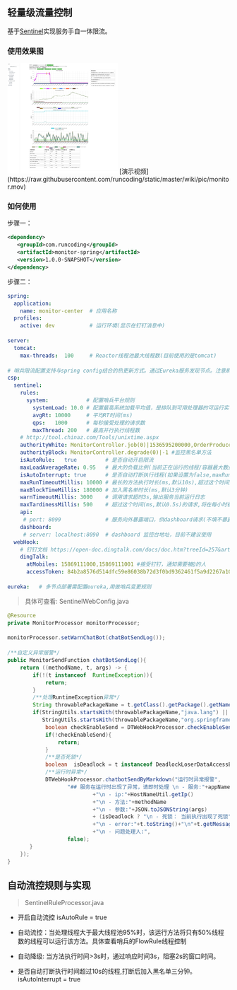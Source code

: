 ## 轻量级流量控制
基于[Sentinel](https://github.com/alibaba/Sentinel/wiki)实现服务手自一体限流。

### 使用效果图
<img width="250" height="250" src="https://raw.githubusercontent.com/runcoding/static/master/wiki/pic/monitor.png"/>
[演示视频](https://raw.githubusercontent.com/runcoding/static/master/wiki/pic/monitor.mov)

### 如何使用
步骤一：
```xml
<dependency>
   <groupId>com.runcoding</groupId>
   <artifactId>monitor-spring</artifactId>
   <version>1.0.0-SNAPSHOT</version>
</dependency>
```

步骤二：
```yml
spring:
  application:
    name: monitor-center  # 应用名称
  profiles:
    active: dev           # 运行环境(显示在钉钉消息中)

server:
  tomcat:
    max-threads:  100     # Reactor线程池最大线程数(目前使用的是tomcat)

# 哨兵限流配置支持与spring config结合的热更新方式。通过Eureka服务发现节点。注意刷新时会重启Eureka注册节点。
csp:
  sentinel:
    rules:
      system:            # 配置哨兵平台规则
        systemLoad: 10.0 # 配置最高系统加载平均值，是排队到可用处理器的可运行实体数目与可用处理器上可运行实体数目的总和在某一段时间进行平均的结果
        avgRt: 10000     # 平均RT时间(ms)
        qps:   1000      # 每秒接受处理的请求数
        maxThread: 200   # 最高并行执行线程数
    # http://tool.chinaz.com/Tools/unixtime.aspx
    authorityWhite: MonitorController.job(0)|1536595200000,OrderProducerService.send(2)|-1 #监控方法白名单(Unix时间单位ms,-1不设置过期时间,Unix时间 1536595200000 = 2018-09-11 00:00:00)
    authorityBlock: MonitorController.degrade(0)|-1 #监控黑名单方法
    isAutoRule:   true         # 是否自动开启限流
    maxLoadAverageRate: 0.95   # 最大的负载比例(当前正在运行的线程/容器最大数量)，这里的容器默认指tomcat。超过后会进入打断执行线程判断
    isAutoInterrupt: true      # 是否自动打断执行线程(如果设置为false,maxRunTimeoutMillis和maxBlockTimeMillis配置将失效)
    maxRunTimeoutMillis: 10000 # 最长的方法执行时长(ms,默认10s),超过这个时间执行线程会被打断，并且加入到黑名单中
    maxBlockTimeMillis: 180000 # 加入黑名单时长(ms,默认3分钟)
    warnTimeoutMillis: 3000    # 调用请求超时3s,输出服务当前运行日志
    maxTardinessMillis: 500    # 超过这个时间(ms,默认0.5s)的请求,将在每小时被统计
    api:
     # port: 8099              # 服务向外暴露端口，供dashboard请求(不填不暴露)，目前不建议使用
    dashboard:
     # server: localhost:8090  # dashboard 监控台地址，目前不建议使用
  webHook:
    # 钉钉文档 https://open-doc.dingtalk.com/docs/doc.htm?treeId=257&articleId=105735&docType=1
    dingTalk:
      atMobiles: 15869111000,15869111001 #接受钉钉，通知需要被@的人
      accessToken: 84b2a8576d514dfc59e86038b72d3f0bd9362461f5a9d2267a10a64e98f93637 #钉钉通知机器人

eureka:   # 多节点部署需配置eureka,用做哨兵变更规则

```
> 具体可查看: SentinelWebConfig.java

```java
@Resource
private MonitorProcessor monitorProcessor;

monitorProcessor.setWarnChatBot(chatBotSendLog());

/**自定义异常报警*/
public MonitorSendFunction chatBotSendLog(){
    return ((methodName, t, args) -> {
        if(!(t instanceof  RuntimeException)){
            return;
        }
        /**处理RuntimeException异常*/
        String throwablePackageName = t.getClass().getPackage().getName();
        if(StringUtils.startsWith(throwablePackageName,"java.lang") ||
           StringUtils.startsWith(throwablePackageName,"org.springframework")    ){
            boolean checkEnableSend = DTWebHookProcessor.checkEnableSend(methodName + t.getClass().getSimpleName());
            if(!checkEnableSend){
                return;
            }
            /**是否死锁*/
            boolean  isDeadlock = t instanceof DeadlockLoserDataAccessException;
            /**运行时异常*/
            DTWebHookProcessor.chatbotSendByMarkdown("运行时异常报警",
                   "## 服务在运行时出现了异常，请即时处理 \n - 服务:"+appName+"-"+ appEnv
                           +"\n - ip:"+HostNameUtil.getIp()
                           +"\n - 方法:"+methodName
                           +"\n - 参数:"+JSON.toJSONString(args)
                           + (isDeadlock ? "\n - 死锁： 当前执行出现了死锁" : "")
                           +"\n - error:"+t.toString()+"\n"+t.getMessage()
                           +"\n - 问题处理人:",
                   false);
       }
    });
}

```

## 自动流控规则与实现
> SentinelRuleProcessor.java

 - 开启自动流控 isAutoRule = true
 - 自动流控：当处理线程大于最大线程池95%时，该运行方法将只有50%线程数的线程可以运行该方法。具体查看哨兵的FlowRule线程控制
 - 自动降级: 当方法执行时间>3s时，通过响应时间3s，阻塞2s的窗口时间。

 - 是否自动打断执行时间超过10s的线程,打断后加入黑名单三分钟。isAutoInterrupt = true

